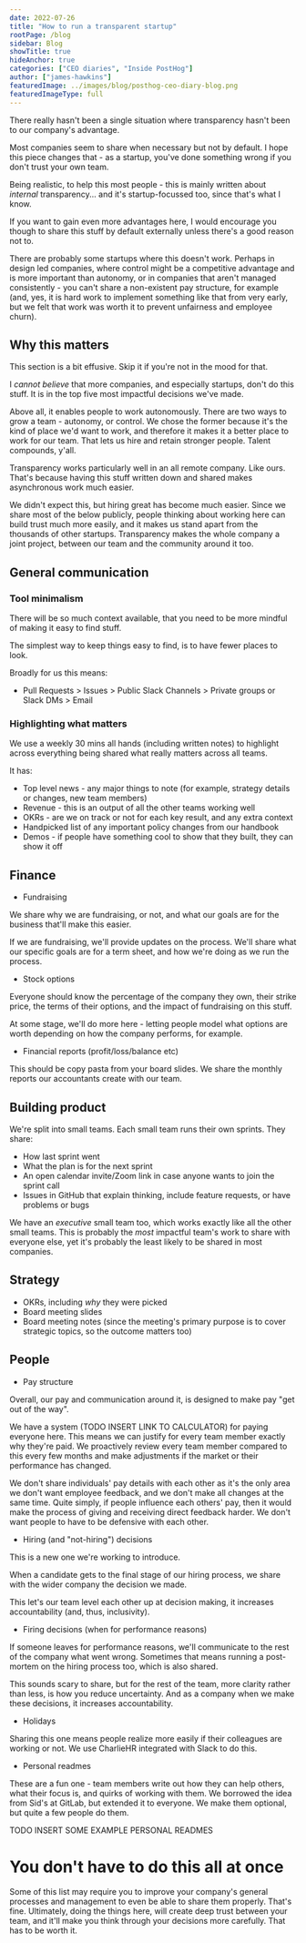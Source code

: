 ```yaml
---
date: 2022-07-26
title: "How to run a transparent startup"
rootPage: /blog
sidebar: Blog
showTitle: true
hideAnchor: true
categories: ["CEO diaries", "Inside PostHog"]
author: ["james-hawkins"]
featuredImage: ../images/blog/posthog-ceo-diary-blog.png
featuredImageType: full
---
```


There really hasn't been a single situation where transparency hasn't been to our company's advantage.

Most companies seem to share when necessary but not by default. I hope this piece changes that - as a startup, you've done something wrong if you don't trust your own team.

Being realistic, to help this most people - this is mainly written about _internal_ transparency... and it's startup-focussed too, since that's what I know.

If you want to gain even more advantages here, I would encourage you though to share this stuff by default externally unless there's a good reason not to.

There are probably some startups where this doesn't work. Perhaps in design led companies, where control might be a competitive advantage and is more important than autonomy, or in companies that aren't managed consistently - you can't share a non-existent pay structure, for example (and, yes, it is hard work to implement something like that from very early, but we felt that work was worth it to prevent unfairness and employee churn).

## Why this matters

This section is a bit effusive. Skip it if you're not in the mood for that.

I _cannot believe_ that more companies, and especially startups, don't do this stuff. It is in the top five most impactful decisions we've made.

Above all, it enables people to work autonomously. There are two ways to grow a team - autonomy, or control. We chose the former because it's the kind of place we'd want to work, and therefore it makes it a better place to work for our team. That lets us hire and retain stronger people. Talent compounds, y'all.

Transparency works particularly well in an all remote company. Like ours. That's because having this stuff written down and shared makes asynchronous work much easier.

We didn't expect this, but hiring great has become much easier. Since we share most of the below publicly, people thinking about working here can build trust much more easily, and it makes us stand apart from the thousands of other startups. Transparency makes the whole company a joint project, between our team and the community around it too.

## General communication

### Tool minimalism

There will be so much context available, that you need to be more mindful of making it easy to find stuff.

The simplest way to keep things easy to find, is to have fewer places to look.

Broadly for us this means:

* Pull Requests > Issues > Public Slack Channels > Private groups or Slack DMs > Email

### Highlighting what matters

We use a weekly 30 mins all hands (including written notes) to highlight across everything being shared what really matters across all teams.

It has:

* Top level news - any major things to note (for example, strategy details or changes, new team members)
* Revenue - this is an output of all the other teams working well
* OKRs - are we on track or not for each key result, and any extra context
* Handpicked list of any important policy changes from our handbook
* Demos - if people have something cool to show that they built, they can show it off

## Finance

* Fundraising

We share why we are fundraising, or not, and what our goals are for the business that'll make this easier.

If we are fundraising, we'll provide updates on the process. We'll share what our specific goals are for a term sheet, and how we're doing as we run the process.

* Stock options

Everyone should know the percentage of the company they own, their strike price, the terms of their options, and the impact of fundraising on this stuff.

At some stage, we'll do more here - letting people model what options are worth depending on how the company performs, for example.

* Financial reports (profit/loss/balance etc)

This should be copy pasta from your board slides. We share the monthly reports our accountants create with our team.

## Building product

We're split into small teams. Each small team runs their own sprints. They share:

* How last sprint went
* What the plan is for the next sprint
* An open calendar invite/Zoom link in case anyone wants to join the sprint call
* Issues in GitHub that explain thinking, include feature requests, or have problems or bugs

We have an _executive_ small team too, which works exactly like all the other small teams. This is probably the _most_ impactful team's work to share with everyone else, yet it's probably the least likely to be shared in most companies.

## Strategy

* OKRs, including _why_ they were picked
* Board meeting slides
* Board meeting notes (since the meeting's primary purpose is to cover strategic topics, so the outcome matters too)

## People

* Pay structure

Overall, our pay and communication around it, is designed to make pay "get out of the way". 

We have a system (TODO INSERT LINK TO CALCULATOR) for paying everyone here. This means we can justify for every team member exactly why they're paid. We proactively review every team member compared to this every few months and make adjustments if the market or their performance has changed.

We don't share individuals' pay details with each other as it's the only area we don't want employee feedback, and we don't make all changes at the same time. Quite simply, if people influence each others' pay, then it would make the process of giving and receiving direct feedback harder. We don't want people to have to be defensive with each other.

* Hiring (and "not-hiring") decisions

This is a new one we're working to introduce.

When a candidate gets to the final stage of our hiring process, we share with the wider company the decision we made.

This let's our team level each other up at decision making, it increases accountability (and, thus, inclusivity).

* Firing decisions (when for performance reasons)

If someone leaves for performance reasons, we'll communicate to the rest of the company what went wrong. Sometimes that means running a post-mortem on the hiring process too, which is also shared.

This sounds scary to share, but for the rest of the team, more clarity rather than less, is how you reduce uncertainty. And as a company when we make these decisions, it increases accountability.

* Holidays

Sharing this one means people realize more easily if their colleagues are working or not. We use CharlieHR integrated with Slack to do this.

* Personal readmes

These are a fun one - team members write out how they can help others, what their focus is, and quirks of working with them. We borrowed the idea from Sid's at GitLab, but extended it to everyone. We make them optional, but quite a few people do them.

TODO INSERT SOME EXAMPLE PERSONAL READMES

# You don't have to do this all at once

Some of this list may require you to improve your company's general processes and management to even be able to share them properly. That's fine. Ultimately, doing the things here, will create deep trust between your team, and it'll make you think through your decisions more carefully. That has to be worth it.

<NewsletterForm
compact
/>